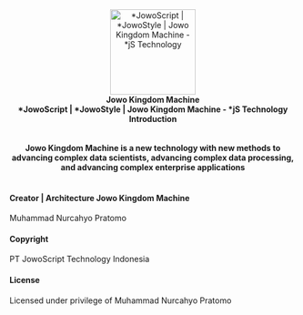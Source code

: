 <div align="center">
<a href="https://www.jowoscript.web.id/" target="_self">
<img src="iconJS.png" 
     title="*JowoScript | *JowoStyle | Jowo Kingdom Machine - *jS Technology"
     alt="*JowoScript | *JowoStyle | Jowo Kingdom Machine - *jS Technology"     
     height="150px" width="150px"></img>
</a>
</div>
<div align="center">
<strong>
	Jowo Kingdom Machine
</strong>
<br>
<strong>
	*JowoScript | *JowoStyle | Jowo Kingdom Machine - *jS Technology
</strong>
<br>
<strong>
	Introduction
</strong>
</div>
<br><br>
<div align="center">
<strong>
	Jowo Kingdom Machine is a new technology with new methods to advancing complex data scientists, advancing complex data processing, and advancing complex enterprise applications
</strong>
</div>
<br>

#### Creator | Architecture Jowo Kingdom Machine
Muhammad Nurcahyo Pratomo

#### Copyright
PT JowoScript Technology Indonesia

#### License
Licensed under privilege of Muhammad Nurcahyo Pratomo

